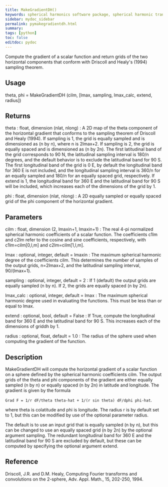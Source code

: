```yaml
---
title: MakeGradientDH()
keywords: spherical harmonics software package, spherical harmonic transform, legendre functions, multitaper spectral analysis, Python, gravity, magnetic field
sidebar: mydoc_sidebar
permalink: pymakegradientdh.html
summary:
tags: [python]
toc: false
editdoc: pydoc
---
```


Compute the gradient of a scalar function and return grids of the two horizontal components that conform with Driscoll and Healy's (1994) sampling theorem.

## Usage

theta, phi = MakeGradientDH (cilm, [lmax, sampling, lmax_calc, extend, radius])

## Returns

theta : float, dimension (nlat, nlong)
:   A 2D map of the theta component of the horizontal gradient that conforms to the sampling theorem of Driscoll and Healy (1994). If sampling is 1, the grid is equally sampled and is dimensioned as (n by n), where n is 2lmax+2. If sampling is 2, the grid is equally spaced and is dimensioned as (n by 2n). The first latitudinal band of the grid corresponds to 90 N, the latitudinal sampling interval is 180/n degrees, and the default behavior is to exclude the latitudinal band for 90 S. The first longitudinal band of the grid is 0 E, by default the longitudinal band for 360 E is not included, and the longitudinal sampling interval is 360/n for an equally sampled and 180/n for an equally spaced grid, respectively. If extend is 1, the longitudinal band for 360 E and the latitudinal band for 90 S will be included, which increases each of the dimensions of the grid by 1.

phi : float, dimension (nlat, nlong)
:   A 2D equally sampled or equally spaced grid of the phi component of the horizontal gradient.

## Parameters

cilm : float, dimension (2, lmaxin+1, lmaxin+1)
:   The real 4-pi normalized spherical harmonic coefficients of a scalar function. The coefficients c1lm and c2lm refer to the cosine and sine coefficients, respectively, with c1lm=cilm[0,l,m] and c2lm=cilm[1,l,m].

lmax : optional, integer, default = lmaxin
:   The maximum spherical harmonic degree of the coefficients cilm. This determines the number of samples of the output grids, n=2lmax+2, and the latitudinal sampling interval, 90/(lmax+1).

sampling : optional, integer, default = 2
:   If 1 (default) the output grids are equally sampled (n by n). If 2, the grids are equally spaced (n by 2n).

lmax_calc : optional, integer, default = lmax
:   The maximum spherical harmonic degree used in evaluating the functions. This must be less than or equal to lmax.

extend : optional, bool, default = False
:   If True, compute the longitudinal band for 360 E and the latitudinal band for 90 S. This increases each of the dimensions of griddh by 1.

radius : optional, float, default = 1.0
:   The radius of the sphere used when computing the gradient of the function.


## Description

MakeGradientDH will compute the horizontal gradient of a scalar function on a sphere defined by the spherical harmonic coefficients cilm. The output grids of the theta and phi components of the gradient are either equally sampled (n by n) or equally spaced (n by 2n) in latitude and longitude. The gradient is given by the formula

`Grad F = 1/r dF/theta theta-hat + 1/(r sin theta) dF/dphi phi-hat`.

where theta is colatitude and phi is longitude. The radius r is by default set to 1, but this can be modified by use of the optional parameter radius.

The default is to use an input grid that is equally sampled (n by n), but this can be changed to use an equally spaced grid (n by 2n) by the optional argument sampling. The redundant longitudinal band for 360 E and the latitudinal band for 90 S are excluded by default, but these can be computed by specifying the optional argument extend.

## Reference

Driscoll, J.R. and D.M. Healy, Computing Fourier transforms and convolutions on the 2-sphere, Adv. Appl. Math., 15, 202-250, 1994.
